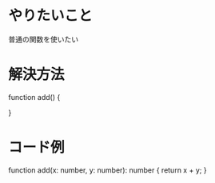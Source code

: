 # やりたいこと
普通の関数を使いたい

# 解決方法
function add() {
    
}

# コード例
function add(x: number, y: number): number {
    return x + y;
}
